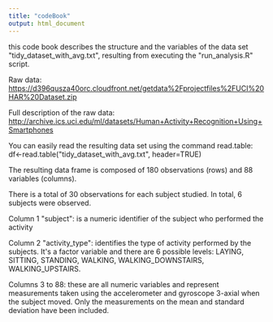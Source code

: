 ```yaml
---
title: "codeBook"
output: html_document
---
```

this code book describes the structure and the variables of the data set "tidy_dataset_with_avg.txt", resulting from executing the "run_analysis.R" script.

Raw data: https://d396qusza40orc.cloudfront.net/getdata%2Fprojectfiles%2FUCI%20HAR%20Dataset.zip

Full description of the raw data: http://archive.ics.uci.edu/ml/datasets/Human+Activity+Recognition+Using+Smartphones

You can easily read the resulting data set using the command read.table: df<-read.table("tidy_dataset_with_avg.txt", header=TRUE)

The resulting data frame is composed of 180 observations (rows) and 88 variables (columns).

There is a total of 30 observations for each subject studied. In total, 6 subjects were observed.

Column 1 "subject": is a numeric identifier of the subject who performed the activity

Column 2 "activity_type": identifies the type of activity performed by the subjects. It's a factor variable and there are 6 possible levels: LAYING, SITTING, STANDING, WALKING, WALKING_DOWNSTAIRS, WALKING_UPSTAIRS.

Columns 3 to 88: these are all numeric variables and represent measurements taken using the accelerometer and gyroscope 3-axial when the subject moved. Only the measurements on the mean and standard deviation have been included.


